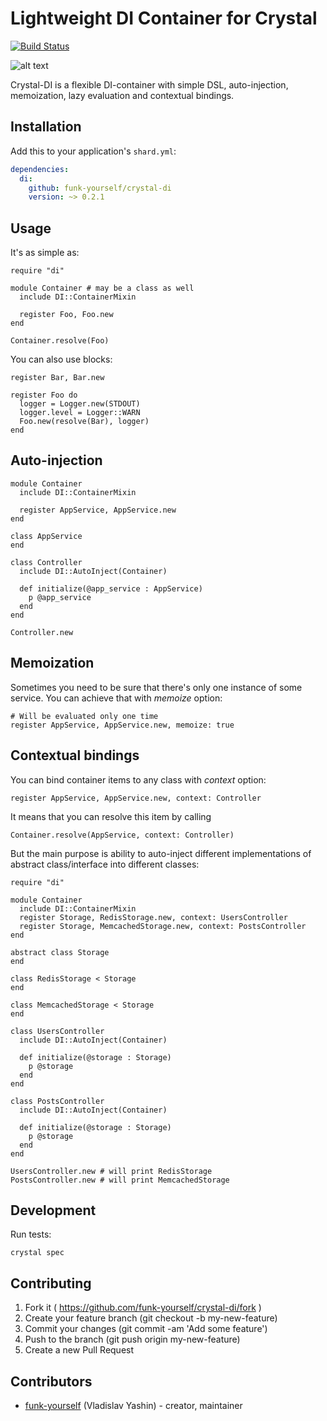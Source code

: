 # Lightweight DI Container for Crystal
[![Build Status](https://travis-ci.org/funk-yourself/crystal-di.svg?branch=master)](https://travis-ci.org/funk-yourself/crystal-di)

![alt text](http://imgur.com/GQ3lD0m.png "Crystal-DI")

Crystal-DI is a flexible DI-container with simple DSL, auto-injection, memoization, lazy evaluation and contextual bindings.

## Installation

Add this to your application's `shard.yml`:

```yaml
dependencies:
  di:
    github: funk-yourself/crystal-di
    version: ~> 0.2.1
```

## Usage

It's as simple as:
```crystal
require "di"

module Container # may be a class as well
  include DI::ContainerMixin

  register Foo, Foo.new
end

Container.resolve(Foo)
```

You can also use blocks:

```Crystal
register Bar, Bar.new

register Foo do
  logger = Logger.new(STDOUT)
  logger.level = Logger::WARN
  Foo.new(resolve(Bar), logger)
end
```

## Auto-injection

```crystal
module Container
  include DI::ContainerMixin

  register AppService, AppService.new
end

class AppService
end

class Controller
  include DI::AutoInject(Container)

  def initialize(@app_service : AppService)
    p @app_service
  end
end

Controller.new
```

## Memoization
Sometimes you need to be sure that there's only one instance of some service. You can achieve that with *memoize* option:

```Crystal
# Will be evaluated only one time
register AppService, AppService.new, memoize: true
```

## Contextual bindings
You can bind container items to any class with *context* option:

```Crystal
register AppService, AppService.new, context: Controller
```

It means that you can resolve this item by calling

```Crystal
Container.resolve(AppService, context: Controller)
```

But the main purpose is ability to auto-inject different implementations of abstract class/interface into different classes:

```Crystal
require "di"

module Container
  include DI::ContainerMixin
  register Storage, RedisStorage.new, context: UsersController
  register Storage, MemcachedStorage.new, context: PostsController
end

abstract class Storage
end

class RedisStorage < Storage
end

class MemcachedStorage < Storage
end

class UsersController
  include DI::AutoInject(Container)

  def initialize(@storage : Storage)
    p @storage
  end
end

class PostsController
  include DI::AutoInject(Container)

  def initialize(@storage : Storage)
    p @storage
  end
end

UsersController.new # will print RedisStorage
PostsController.new # will print MemcachedStorage
```


## Development

Run tests:
```
crystal spec
```

## Contributing

1. Fork it ( https://github.com/funk-yourself/crystal-di/fork )
2. Create your feature branch (git checkout -b my-new-feature)
3. Commit your changes (git commit -am 'Add some feature')
4. Push to the branch (git push origin my-new-feature)
5. Create a new Pull Request

## Contributors

- [funk-yourself](https://github.com/funkthis) (Vladislav Yashin)  - creator, maintainer
